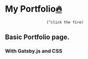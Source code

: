 # My Portfolio[:fire:](https://walterdmazariego.com)
                       (^click the fire)

## Basic Portfolio page.

### With Gatsby.js and CSS
